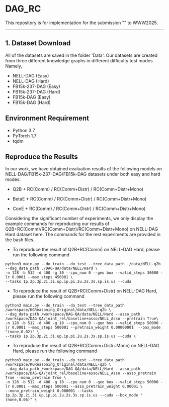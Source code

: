 # DAG_RC
This repository is for implementation for the submission "" to WWW2025. 

------------------------------------

## 1. Dataset Download
All of the datasets are saved in the folder 'Data'. Our datasets are created from three different knowledge graphs in different difficulty test modes. Namely,
- NELL-DAG (Easy) 
- NELL-DAG (Hard)
- FB15k-237-DAG (Easy)
- FB15k-237-DAG (Hard)
- FB15k-DAG (Easy)
- FB15k-DAG (Hard)

## Environment Requirement
- Python 3.7
- PyTorch 1.7
- tqdm

## Reproduce the Results
In our work, we have obtained evaluation results of the following models on NELL-DAG/FB15k-237-DAG/FB15k-DAG datasets under both easy and hard modes:

- Q2B + RC(Comm) / RC(Comm+Distr) / RC(Comm+Distr+Mono)

- BetaE + RC(Comm) / RC(Comm+Distr) / RC(Comm+Distr+Mono)

- ConE + RC(Comm) / RC(Comm+Distr) / RC(Comm+Distr+Mono)

Considering the significant number of experiments, we only display the example commands for reproducing our results of Q2B+RC(Comm)/RC(Comm+Distr)/RC(Comm+Distr+Mono) on NELL-DAG Hard dataset here. The commands for the rest experiments are provided in the bash files.

- To reproduce the result of Q2B+RC(Comm) on NELL-DAG Hard, please run the following command

```
python3 main.py --do_train --do_test --tree_data_path ./data/NELL-q2b --dag_data_path ./DAG-QA/data/NELL/Hard \
-n 128 -b 512 -d 400 -g 30 --cpu_num 0 --geo box --valid_steps 30000 -lr 0.0001 --max_steps 450001 \
--tasks 1p.2p.3p.2i.3i.up.ip.pi.2u.2s.3s.sp.is.us --cuda
```

- To reproduce the result of Q2B+RC(Comm+Distr) on NELL-DAG Hard, please run the following command

```
python3 main.py --do_train --do_test --tree_data_path /workspace/KGReasoning_Original/data/NELL-q2b \
--dag_data_path /workspace/DAG-QA/data/NELL/Hard --asso_path /workspace/DAG-QA/joint_rel/baseline+asso/NELL_Asso --pretrain True\
-n 128 -b 512 -d 400 -g 10 --cpu_num 0 --geo box --valid_steps 50000 -lr 0.0001 --max_steps 500001 --pretrain_weight 0.00000001  --box_mode "(none,0.02)" \
--tasks 1p.2p.3p.2i.3i.up.ip.pi.2u.2s.3s.sp.is.us --cuda \
```

- To reproduce the result of Q2B+RC(Comm+Distr+Mono) on NELL-DAG Hard, please run the following command

```
python3 main.py --do_train --do_test --tree_data_path /workspace/KGReasoning_Original/data/NELL-q2b \
--dag_data_path /workspace/DAG-QA/data/NELL/Hard --asso_path /workspace/DAG-QA/joint_rel/baseline+asso/NELL_Asso --asso_pretrain True --mono_pretrain True \
-n 128 -b 512 -d 400 -g 10 --cpu_num 0 --geo box --valid_steps 50000 -lr 0.0001 --max_steps 500001 --asso_pretrain_weight 0.00001 \
--mono_pretrain_weight 0.000001 --tasks 1p.2p.3p.2i.3i.up.ip.pi.2u.2s.3s.sp.is.us --cuda --box_mode "(none,0.06)" \
```


